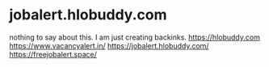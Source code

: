 # jobalert.hlobuddy.com
nothing to say about this. I am just creating backinks.
https://hlobuddy.com
https://www.vacancyalert.in/
https://jobalert.hlobuddy.com/
https://freejobalert.space/
